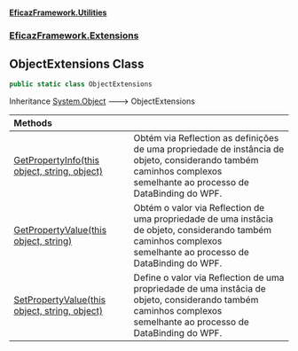 #### [EficazFramework.Utilities](EficazFrameworkData.md 'EficazFramework Data')
### [EficazFramework.Extensions](EficazFrameworkData.md#EficazFramework.Extensions 'EficazFramework.Extensions')

## ObjectExtensions Class

```csharp
public static class ObjectExtensions
```

Inheritance [System.Object](https://docs.microsoft.com/en-us/dotnet/api/System.Object 'System.Object') &#129106; ObjectExtensions

| Methods | |
| :--- | :--- |
| [GetPropertyInfo(this object, string, object)](EficazFramework.Extensions/ObjectExtensions/GetPropertyInfo(thisobject,string,object).md 'EficazFramework.Extensions.ObjectExtensions.GetPropertyInfo(this object, string, object)') | Obtém via Reflection as definições de uma propriedade de instância de objeto, considerando também caminhos complexos<br/>semelhante ao processo de DataBinding do WPF. |
| [GetPropertyValue(this object, string)](EficazFramework.Extensions/ObjectExtensions/GetPropertyValue(thisobject,string).md 'EficazFramework.Extensions.ObjectExtensions.GetPropertyValue(this object, string)') | Obtém o valor via Reflection de uma propriedade de uma instâcia de objeto, considerando também caminhos complexos<br/>semelhante ao processo de DataBinding do WPF. |
| [SetPropertyValue(this object, string, object)](EficazFramework.Extensions/ObjectExtensions/SetPropertyValue(thisobject,string,object).md 'EficazFramework.Extensions.ObjectExtensions.SetPropertyValue(this object, string, object)') | Define o valor via Reflection de uma propriedade de uma instâcia de objeto, considerando também caminhos complexos<br/>semelhante ao processo de DataBinding do WPF. |
